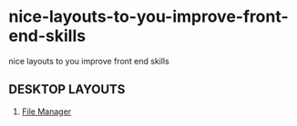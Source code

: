 # nice-layouts-to-you-improve-front-end-skills
nice layouts to you improve front end skills

## DESKTOP LAYOUTS

1. [File Manager](https://dribbble.com/shots/7198575-File-Manager/attachments/195651)
<!-- 2. []()
3. []()
4. []()
5. []()
6. []() -->
